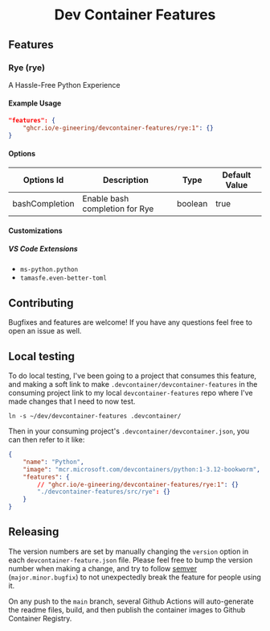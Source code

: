 <h1 align="center">Dev Container Features</h1>

## Features

<!-- START_FEATURES -->

### Rye (rye)

A Hassle-Free Python Experience

#### Example Usage

```json
"features": {
    "ghcr.io/e-gineering/devcontainer-features/rye:1": {}
}
```

#### Options

| Options Id | Description | Type | Default Value |
|-----|-----|-----|-----|
| bashCompletion | Enable bash completion for Rye | boolean | true |

#### Customizations

##### VS Code Extensions

- `ms-python.python`
- `tamasfe.even-better-toml`


<!-- END_FEATURES -->


## Contributing

Bugfixes and features are welcome! If you have any questions feel free to open an issue as well.

## Local testing

To do local testing, I've been going to a project that consumes this feature, and making a soft link to make `.devcontainer/devcontainer-features` in the consuming project link to my local `devcontainer-features` repo where I've made changes that I need to now test.

```
ln -s ~/dev/devcontainer-features .devcontainer/
```

Then in your consuming project's `.devcontainer/devcontainer.json`, you can then refer to it like:

```json
{
    "name": "Python",
    "image": "mcr.microsoft.com/devcontainers/python:1-3.12-bookworm",
    "features": {
        // "ghcr.io/e-gineering/devcontainer-features/rye:1": {}
        "./devcontainer-features/src/rye": {}
    }
}
```

## Releasing

The version numbers are set by manually changing the `version` option in each `devcontainer-feature.json` file. Please feel free to bump the version number when making a change, and try to follow [semver](https://semver.org) (`major.minor.bugfix`) to not unexpectedly break the feature for people using it.

On any push to the `main` branch, several Github Actions will auto-generate the readme files, build, and then publish the container images to Github Container Registry.
